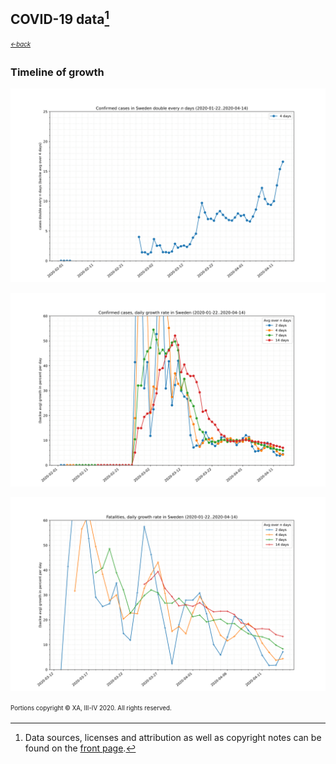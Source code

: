 ## COVID-19 data[^1]
<sub><sup>[*←back*](tl-cases-rates.md)</sup></sub>

### Timeline of growth

[![(average) confirmed rates timeline][tldc]][tldc]

[![(average) confirmed rates timeline][tlrc]][tlrc]

[![(average) deaths rates timeline][tlrd]][tlrd]


<sup><sub>Portions copyright © XA, III-IV 2020. All rights reserved.</sub></sup>

[^1]: Data sources, licenses and attribution as well as copyright notes can be found on the [front page][main].

[main]: ./ "Data sources, licenses and attribution, copyright notes"

[tldc]: ./assets/images/tl-doubles-confirmed-Sweden.svg
[tlrc]:   ./assets/images/tl-rates-confirmed-Sweden.svg
[tlrd]:      ./assets/images/tl-rates-deaths-Sweden.svg
